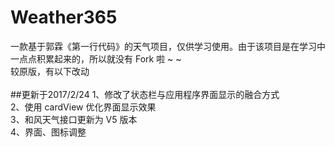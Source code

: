 # Weather365
一款基于郭霖《第一行代码》的天气项目，仅供学习使用。由于该项目是在学习中一点点积累起来的，所以就没有 Fork 啦 ~ ~<br>
较原版，有以下改动<br><br>
##更新于2017/2/24
1、修改了状态栏与应用程序界面显示的融合方式<br>
2、使用 cardView 优化界面显示效果<br>
3、和风天气接口更新为 V5 版本<br>
4、界面、图标调整
